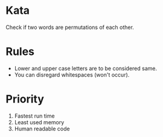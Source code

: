 # Kata
Check if two words are permutations of each other.

# Rules
- Lower and upper case letters are to be considered same.
- You can disregard whitespaces (won't occur).

# Priority
1. Fastest run time
2. Least used memory
3. Human readable code